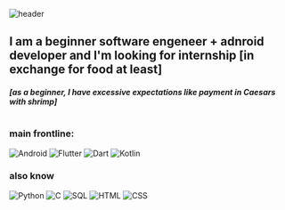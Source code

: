 ![header](https://github.com/tester-dono/ECTOBIOLOBAJUN/blob/main/Law-Services-Logo%20(1).jpg)
## I am a beginner software engeneer + adnroid developer and I'm looking for internship [in exchange for food at least]

##### [as a beginner, I have excessive expectations like payment in Caesars with shrimp]
#
### main frontline: 

![Android](https://img.shields.io/badge/<Android>-white?style=for-the-badge&logo=android&logoColor=green)
![Flutter](https://img.shields.io/badge/<Flutter>-FFFACD?style=for-the-badge&logo=flutter&logoColor=00BFFF)
![Dart](https://img.shields.io/badge/<Dart>-informational?style=for-the-badge&logo=Dart&logoColor=00BFFF)
![Kotlin](https://img.shields.io/badge/<Kotlin>-orange?style=for-the-badge&logo=kotlin&logoColor=00BFFF)
### also know
![Python](https://img.shields.io/badge/<Python>-random?style=for-the-badge&logo=Python&logoColor=silver)
![C](https://img.shields.io/badge/<C>-a0BFFF?style=for-the-badge&logo=C&logoColor=snow)
![SQL](https://img.shields.io/badge/<SQL>-FFaACD?style=for-the-badge&logo=PostgreSQL&logoColor=00BFFF)
![HTML](https://img.shields.io/badge/<HTML>-A6AAAD?style=for-the-badge&logo=html&logoColor=00BFFF)
![CSS](https://img.shields.io/badge/<CSS>-FFFA3D?style=for-the-badge)
